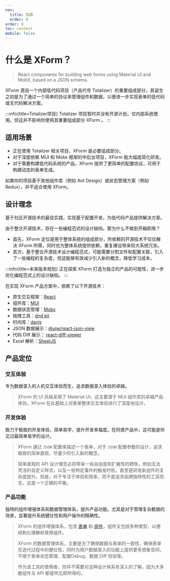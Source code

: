 ```yaml
---
nav:
  title: 指南
  order: 0
order: 0
toc: content
mobile: false
---
```


# 什么是 XForm？

> React components for building web forms using Material UI and MobX, based on a JSON schema.

XForm 源自一个内部低代码项目（产品代号 Totalizer）的重要组成部分，其诞生之初是为了通过一个简单的协议来管理组件和数据，以便进一步实现表单的低代码或无代码解决方案。

:::info{title=Totalizer项目}
Totalizer 项目暂时并没有开源计划，仅内部系统使用。但这并不影响你使用其重要组成部分 XForm 。
:::

## 适用场景

* 正在使用 Totalizer 相关项目，XForm 是必要组成部分。
* 对于深度依赖 MUI 和 Mobx 框架的中后台项目，XForm 能大幅度简化研发。
* 对于需要构建低代码系统的产品，XForm 提供了更简单的配置协议，可用于构建动态的表单生成。

如果你的项目基于其他组件库（例如 Ant Design）或状态管理方案（例如 Redux），并不适合使用 XForm。

## 设计理念

基于社区开源技术的最佳实践，实现基于配置开发，为低代码产品提供解决方案。

由于整合开源技术，存在一些编程范式的设计缺陷。那为什么不做到开箱即用？

* 首先，XForm 定位是用于整体系统的组成部分，所依赖的开源技术不仅仅解决 XForm 所需，同时也为整体系统提供依赖，重复建设带来较大系统冗余。
* 其次，基于整合开源技术设计编程范式，可能需要分割文件和配置关联，引入了一些编程的复杂度，但这能够有效减少引入新的概念，降低学习成本。

:::info{title=未来版本规划}
正在探索 XForm 打造为独立的产品的可能性，进一步优化编程范式上的设计缺陷。
:::

在实现 XForm 产品方案中，依赖了以下开源技术：

* 原生交互框架：[React](https://react.dev/)
* 组件库：[MUI](https://mui.com/)
* 数据状态管理：[Mobx](https://mobx.js.org/README.html)
* 拖拽工具：[dnd kit](https://dndkit.com/)
* 时间库：[dayjs](https://day.js.org/)
* JSON 数据展示：[@uiw/react-json-view](https://uiwjs.github.io/react-json-view/)
* 代码 Diff 展示： [react-diff-viewer](https://praneshravi.in/react-diff-viewer/)
* Excel 解析：[SheetJS](https://docs.sheetjs.com/docs/)

## 产品定位

### 交互体验

专为数据录入的人机交互体验而生，追求数据录入体验的卓越。

> XForm 的 UI 风格采用了 Material UI，这主要源于 MUI 组件库的卓越产品体验。XForm 在此基础上对表单整体交互体验进行了深度地设计。

### 开发体验

致力于极致的开发体验，简单易学，提升开发幸福度。在同类产品中，这可能是你见过最简单易学的设计。

> XForm 通过 `JSON` 配置来描述一个表单，对于 `JSON` 配置参数的设计，追求极致的简单直观，尽量少的引入新的概念。
> 
> 简单直观的 API 设计理念必将带来一些自由度和扩展性的牺牲，例如无法灵活的自定义样式，以及一些特定事件的触发时机，甚至是研发新组件的复杂度提升。但是，对于专注于体验和效率，而不是追求品牌独特性的工具而言，这是一个正确的平衡。

### 产品功能

独特的组件增强体系和数据管理体系，提升产品功能。尤其是对于管理复杂数据的场景，显著提升系统健壮性和用户操作的精确性。

> XForm 的组件增强体系，包含 [表单](../form/index.md) 和 [组件](../components/index.md)，组件又包括多种类型，以便结构化理解和使用组件。
> 
> XForm 的数据管理体系，主要是为了确保数据与表单的一致性，确保表单在迭代过程中的健壮性，同时为用户数据录入的功能上提供更多想象空间，不限于表单状态管理、配置Debug、数据 Diff 校验等。
>
> 作为该工具的使用者，你并不需要对这种设计体系有深入的了解，因为大多数组件与 API 都是所见即所得的。




